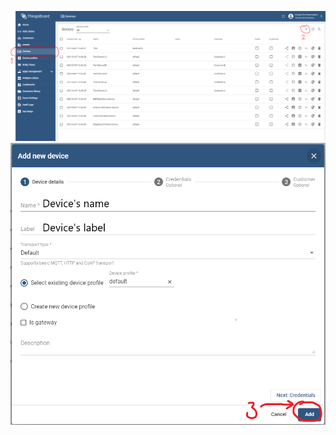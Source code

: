 <p align="center">
  <img src = https://raw.githubusercontent.com/BoKKoDesu/ESP32-Thingsboard-test/main/How%20to%20create%20new%20device/Step1.PNG>
  <img src = https://raw.githubusercontent.com/BoKKoDesu/ESP32-Thingsboard-test/main/How%20to%20create%20new%20device/Step2.PNG>
</p>
